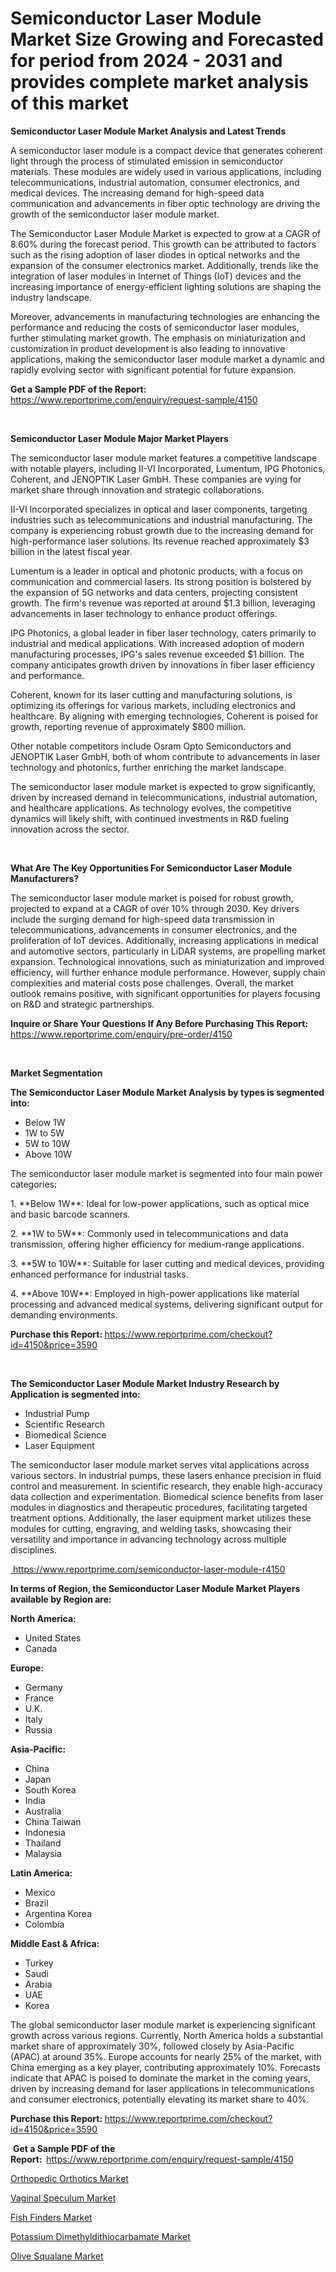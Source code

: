 <p><h1>Semiconductor Laser Module Market Size Growing and Forecasted for period from 2024 - 2031 and provides complete market analysis of this market</h1></p><p><strong>Semiconductor Laser Module Market Analysis and Latest Trends</strong></p>
<p><p>A semiconductor laser module is a compact device that generates coherent light through the process of stimulated emission in semiconductor materials. These modules are widely used in various applications, including telecommunications, industrial automation, consumer electronics, and medical devices. The increasing demand for high-speed data communication and advancements in fiber optic technology are driving the growth of the semiconductor laser module market.</p><p>The Semiconductor Laser Module Market is expected to grow at a CAGR of 8.60% during the forecast period. This growth can be attributed to factors such as the rising adoption of laser diodes in optical networks and the expansion of the consumer electronics market. Additionally, trends like the integration of laser modules in Internet of Things (IoT) devices and the increasing importance of energy-efficient lighting solutions are shaping the industry landscape.</p><p>Moreover, advancements in manufacturing technologies are enhancing the performance and reducing the costs of semiconductor laser modules, further stimulating market growth. The emphasis on miniaturization and customization in product development is also leading to innovative applications, making the semiconductor laser module market a dynamic and rapidly evolving sector with significant potential for future expansion.</p></p>
<p><strong>Get a Sample PDF of the Report:&nbsp;</strong> <a href="https://www.reportprime.com/enquiry/request-sample/4150">https://www.reportprime.com/enquiry/request-sample/4150</a></p>
<p>&nbsp;</p>
<p><strong>Semiconductor Laser Module Major Market Players</strong></p>
<p><p>The semiconductor laser module market features a competitive landscape with notable players, including II-VI Incorporated, Lumentum, IPG Photonics, Coherent, and JENOPTIK Laser GmbH. These companies are vying for market share through innovation and strategic collaborations.</p><p>II-VI Incorporated specializes in optical and laser components, targeting industries such as telecommunications and industrial manufacturing. The company is experiencing robust growth due to the increasing demand for high-performance laser solutions. Its revenue reached approximately $3 billion in the latest fiscal year.</p><p>Lumentum is a leader in optical and photonic products, with a focus on communication and commercial lasers. Its strong position is bolstered by the expansion of 5G networks and data centers, projecting consistent growth. The firm's revenue was reported at around $1.3 billion, leveraging advancements in laser technology to enhance product offerings.</p><p>IPG Photonics, a global leader in fiber laser technology, caters primarily to industrial and medical applications. With increased adoption of modern manufacturing processes, IPG's sales revenue exceeded $1 billion. The company anticipates growth driven by innovations in fiber laser efficiency and performance.</p><p>Coherent, known for its laser cutting and manufacturing solutions, is optimizing its offerings for various markets, including electronics and healthcare. By aligning with emerging technologies, Coherent is poised for growth, reporting revenue of approximately $800 million.</p><p>Other notable competitors include Osram Opto Semiconductors and JENOPTIK Laser GmbH, both of whom contribute to advancements in laser technology and photonics, further enriching the market landscape.</p><p>The semiconductor laser module market is expected to grow significantly, driven by increased demand in telecommunications, industrial automation, and healthcare applications. As technology evolves, the competitive dynamics will likely shift, with continued investments in R&D fueling innovation across the sector.</p></p>
<p>&nbsp;</p>
<p><strong>What Are The Key Opportunities For Semiconductor Laser Module Manufacturers?</strong></p>
<p><p>The semiconductor laser module market is poised for robust growth, projected to expand at a CAGR of over 10% through 2030. Key drivers include the surging demand for high-speed data transmission in telecommunications, advancements in consumer electronics, and the proliferation of IoT devices. Additionally, increasing applications in medical and automotive sectors, particularly in LiDAR systems, are propelling market expansion. Technological innovations, such as miniaturization and improved efficiency, will further enhance module performance. However, supply chain complexities and material costs pose challenges. Overall, the market outlook remains positive, with significant opportunities for players focusing on R&D and strategic partnerships.</p></p>
<p><strong>Inquire or Share Your Questions If Any Before Purchasing This Report:</strong> <a href="https://www.reportprime.com/enquiry/pre-order/4150">https://www.reportprime.com/enquiry/pre-order/4150</a></p>
<p>&nbsp;</p>
<p><strong>Market Segmentation</strong></p>
<p><strong>The Semiconductor Laser Module Market Analysis by types is segmented into:</strong></p>
<p><ul><li>Below 1W</li><li>1W to 5W</li><li>5W to 10W</li><li>Above 10W</li></ul></p>
<p><p>The semiconductor laser module market is segmented into four main power categories: </p><p>1. **Below 1W**: Ideal for low-power applications, such as optical mice and basic barcode scanners.  </p><p>2. **1W to 5W**: Commonly used in telecommunications and data transmission, offering higher efficiency for medium-range applications.  </p><p>3. **5W to 10W**: Suitable for laser cutting and medical devices, providing enhanced performance for industrial tasks.  </p><p>4. **Above 10W**: Employed in high-power applications like material processing and advanced medical systems, delivering significant output for demanding environments.</p></p>
<p><strong>Purchase this Report:&nbsp;</strong><a href="https://www.reportprime.com/checkout?id=4150&price=3590">https://www.reportprime.com/checkout?id=4150&price=3590</a></p>
<p>&nbsp;</p>
<p><strong>The Semiconductor Laser Module Market Industry Research by Application is segmented into:</strong></p>
<p><ul><li>Industrial Pump</li><li>Scientific Research</li><li>Biomedical Science</li><li>Laser Equipment</li></ul></p>
<p><p>The semiconductor laser module market serves vital applications across various sectors. In industrial pumps, these lasers enhance precision in fluid control and measurement. In scientific research, they enable high-accuracy data collection and experimentation. Biomedical science benefits from laser modules in diagnostics and therapeutic procedures, facilitating targeted treatment options. Additionally, the laser equipment market utilizes these modules for cutting, engraving, and welding tasks, showcasing their versatility and importance in advancing technology across multiple disciplines.</p></p>
<p><a href="https://www.reportprime.com/semiconductor-laser-module-r4150">&nbsp;https://www.reportprime.com/semiconductor-laser-module-r4150</a></p>
<p><strong>In terms of Region, the Semiconductor Laser Module Market Players available by Region are:</strong></p>
<p>
    <p> <strong> North America: </strong>
        <ul>
            <li>United States</li>
            <li>Canada</li>
        </ul>
        </p> 
    <p> <strong> Europe: </strong>
        <ul>
            <li>Germany</li>
            <li>France</li>
            <li>U.K.</li>
            <li>Italy</li>
            <li>Russia</li>
        </ul>
        </p> 
    <p> <strong> Asia-Pacific: </strong>
        <ul>
            <li>China</li>
            <li>Japan</li>
            <li>South Korea</li>
            <li>India</li>
            <li>Australia</li>
            <li>China Taiwan</li>
            <li>Indonesia</li>
            <li>Thailand</li>
            <li>Malaysia</li>
        </ul>
        </p> 
    <p> <strong> Latin America: </strong>
        <ul>
            <li>Mexico</li>
            <li>Brazil</li>
            <li>Argentina Korea</li>
            <li>Colombia</li>
        </ul>
        </p> 
    <p> <strong> Middle East & Africa: </strong>
        <ul>
            <li>Turkey</li>
            <li>Saudi</li>
            <li>Arabia</li>
            <li>UAE</li>
            <li>Korea</li>
        </ul>
    </p>
    </p>
<p><p>The global semiconductor laser module market is experiencing significant growth across various regions. Currently, North America holds a substantial market share of approximately 30%, followed closely by Asia-Pacific (APAC) at around 35%. Europe accounts for nearly 25% of the market, with China emerging as a key player, contributing approximately 10%. Forecasts indicate that APAC is poised to dominate the market in the coming years, driven by increasing demand for laser applications in telecommunications and consumer electronics, potentially elevating its market share to 40%.</p></p>
<p><strong>Purchase this Report: </strong><a href="https://www.reportprime.com/checkout?id=4150&price=3590">https://www.reportprime.com/checkout?id=4150&price=3590</a></p>
<p>&nbsp;<strong>Get a Sample PDF of the Report:&nbsp;&nbsp;</strong><a href="https://www.reportprime.com/enquiry/request-sample/4150">https://www.reportprime.com/enquiry/request-sample/4150</a></p>
<p><strong></strong></p>
<p><p><a href="https://www.linkedin.com/pulse/orthopedic-orthotics-market-size-share-growth-analysis-oiive?trackingId=wKok3MEnQcORUZuG6ctp3w%3D%3D">Orthopedic Orthotics Market</a></p><p><a href="https://www.linkedin.com/pulse/vaginal-speculum-market-outlook-share-analysis-growth-trends-7j4ee?trackingId=%2BHgIOv3ZSkKFNIsItHJTKw%3D%3D">Vaginal Speculum Market</a></p><p><a href="https://www.linkedin.com/pulse/global-fish-finders-market-size-expected-experience-cagr-125-2wl3c?trackingId=M28D43YyTIe5HZkt1ngQeA%3D%3D">Fish Finders Market</a></p><p><a href="https://issuu.com/reportprime-2/docs/potassium-dimethyldithiocarbamate-m_48a5ae9476f022">Potassium Dimethyldithiocarbamate Market</a></p><p><a href="https://issuu.com/reportprime-2/docs/olive-squalane-market-size-2030.ppt_4676e6304cd638">Olive Squalane Market</a></p></p>